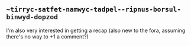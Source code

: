 ## `~tirryc-satfet-namwyc-tadpel--ripnus-borsul-binwyd-dopzod`
I'm also very interested in getting a recap (also new to the fora, assuming there's no way to +1 a comment?)